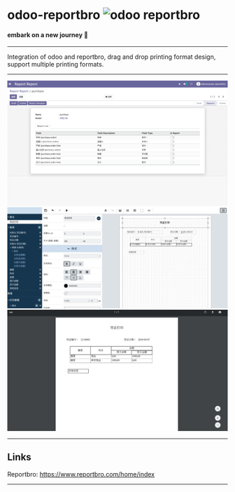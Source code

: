 # odoo-reportbro  <img alt="odoo reportbro" src="https://img.shields.io/badge/odoo--reportbro-14.0-brightgreen"/>
#### embark on a new journey 👋
---
Integration of odoo and reportbro, drag and drop printing format design, support multiple printing formats.

---

![Image text](https://github.com/huakkai/odoo-reportbro/blob/master/static/reportbro-3.jpg)
![Image text](https://github.com/huakkai/odoo-reportbro/blob/master/static/reportbro-1.jpg)
![Image text](https://github.com/huakkai/odoo-reportbro/blob/master/static/reportbro-2.jpg)

---
## Links

Reportbro: https://www.reportbro.com/home/index

---
